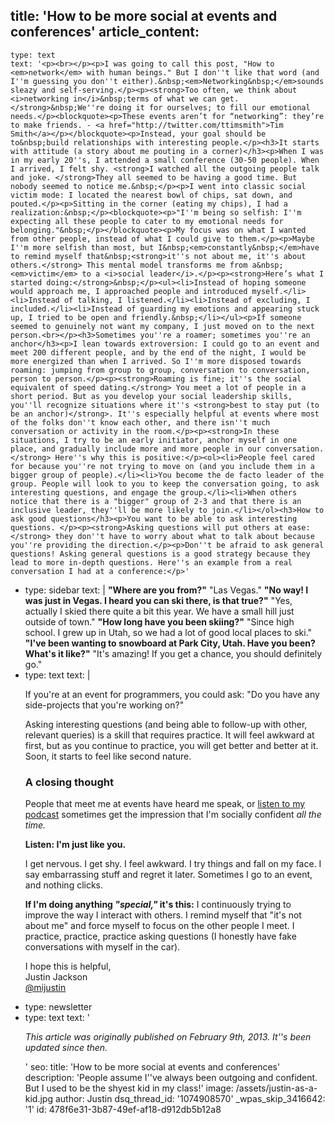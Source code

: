 title: 'How to be more social at events and conferences'
article_content:
  -
    type: text
    text: '<p><br></p><p>I was going to call this post, "How to <em>network</em> with human beings." But I don''t like that word (and I''m guessing you don''t either).&nbsp;<em>Networking&nbsp;</em>sounds sleazy and self-serving.</p><p><strong>Too often, we think about <i>networking in</i>&nbsp;terms of what we can get.</strong>&nbsp;We''re doing it for ourselves; to fill our emotional needs.</p><blockquote><p>These events aren’t for “networking”: they’re to make friends. - <a href="http://twitter.com/ttimsmith">Tim Smith</a></p></blockquote><p>Instead, your goal should be to&nbsp;build relationships with interesting people.</p><h3>It starts with attitude (a story about me pouting in a corner)</h3><p>When I was in my early 20''s, I attended a small conference (30-50 people). When I arrived, I felt shy. <strong>I watched all the outgoing people talk and joke. </strong>They all seemed to be having a good time. But nobody seemed to notice me.&nbsp;</p><p>I went into classic social victim mode: I located the nearest bowl of chips, sat down, and pouted.</p><p>Sitting in the corner (eating my chips), I had a realization:&nbsp;</p><blockquote><p>"I''m being so selfish: I''m expecting all these people to cater to my emotional needs for belonging."&nbsp;</p></blockquote><p>My focus was on what I wanted from other people, instead of what I could give to them.</p><p>Maybe I''m more selfish than most, but I&nbsp;<em>constantly&nbsp;</em>have to remind myself that&nbsp;<strong>it''s not about me, it''s about others.</strong> This mental model transforms me from a&nbsp;<em>victim</em> to a <i>social leader</i>.</p><p><strong>Here’s what I started doing:</strong>&nbsp;</p><ul><li>Instead of hoping someone would approach me, I approached people and introduced myself.</li><li>Instead of talking, I listened.</li><li>Instead of excluding, I included.</li><li>Instead of guarding my emotions and appearing stuck up, I tried to be open and friendly.&nbsp;</li></ul><p>If someone seemed to genuinely not want my company, I just moved on to the next person.<br></p><h3>Sometimes you''re a roamer; sometimes you''re an anchor</h3><p>I lean towards extroversion: I could go to an event and meet 200 different people, and by the end of the night, I would be more energized than when I arrived. So I''m more disposed towards roaming: jumping from group to group, conversation to conversation, person to person.</p><p><strong>Roaming is fine; it''s the social equivalent of speed dating.</strong> You meet a lot of people in a short period. But as you develop your social leadership skills, you''ll recognize situations where it''s <strong>best to stay put (to be an anchor)</strong>. It''s especially helpful at events where most of the folks don''t know each other, and there isn''t much conversation or activity in the room.</p><p><strong>In these situations, I try to be an early initiator, anchor myself in one place, and gradually include more and more people in our conversation.</strong> Here''s why this is positive:</p><ol><li>People feel cared for because you''re not trying to move on (and you include them in a bigger group of people).</li><li>You become the de facto leader of the group. People will look to you to keep the conversation going, to ask interesting questions, and engage the group.</li><li>When others notice that there is a "bigger" group of 2-3 and that there is an inclusive leader, they''ll be more likely to join.</li></ol><h3>How to ask good questions</h3><p>You want to be able to ask interesting questions. </p><p><strong>Asking questions will put others at ease:</strong> they don''t have to worry about what to talk about because you''re providing the direction.</p><p>Don''t be afraid to ask general questions! Asking general questions is a good strategy because they lead to more in-depth questions. Here''s an example from a real conversation I had at a conference:</p>'
  -
    type: sidebar
    text: |
      **"Where are you from?"** "Las Vegas."
      **"No way! I was just in Vegas. I heard you can ski there, is that true?"** "Yes, actually I skied there quite a bit this year. We have a small hill just outside of town."
      **"How long have you been skiing?"** "Since high school. I grew up in Utah, so we had a lot of good local places to ski."
      **"I've been wanting to snowboard at Park City, Utah. Have you been? What's it like?"** "It's amazing! If you get a chance, you should definitely go."
  -
    type: text
    text: |
      <p>If you're at an event for programmers, you could ask: "Do you have any side-projects that you're working on?"</p><p>Asking interesting questions (and being able to follow-up with other, relevant queries) is a skill that requires practice. It will feel awkward at first, but as you continue to practice, you will get better and better at it. Soon, it starts to feel like second nature.</p><h3>A closing thought</h3><p>People that meet me at events have heard me speak, or <a href="https://saas.transistor.fm">listen to my podcast</a>&nbsp;sometimes get the impression that I'm socially confident&nbsp;<em>all the time.</em></p><p><strong>Listen: I'm just like you.</strong>&nbsp;</p><p>I get nervous. I get shy. I feel awkward. I try things and fall on my face. I say embarrassing stuff and regret it later. Sometimes I go to an event, and nothing clicks.</p><p><strong>If I'm doing anything <em>"special,"&nbsp;</em>it's this:</strong>&nbsp;I continuously trying to improve the way I interact with others. I remind myself that "it's not about me" and force myself to focus on the other people I meet. I practice, practice, practice asking questions (I honestly have fake conversations with myself in the car).</p><p><a href="http://justinjackson.ca/about/"></a>I hope this is helpful,<br>
      Justin Jackson<br>
      <a href="http://twitter.com/mijustin">@mijustin</a></p>
  -
    type: newsletter
  -
    type: text
    text: '<p><i>This article was originally published on&nbsp;February 9th, 2013. It''s been updated since then.</i></p>'
seo:
  title: 'How to be more social at events and conferences'
  description: 'People assume I''ve always been outgoing and confident. But I used to be the shyest kid in my class!'
  image: /assets/justin-as-a-kid.jpg
author: Justin
dsq_thread_id: '1074908570'
_wpas_skip_3416642: '1'
id: 478f6e31-3b87-49ef-af18-d912db5b12a8
